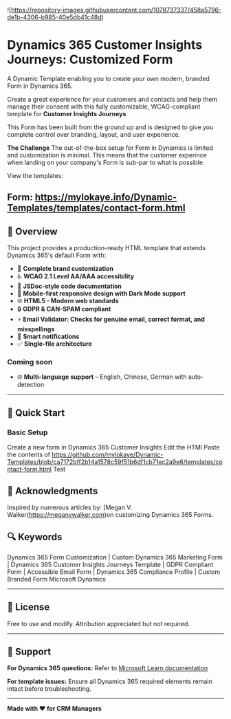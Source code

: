 ![https://repository-images.githubusercontent.com/1078737337/458a5796-de1b-4306-b985-40e5db41c48d)


# Dynamics 365 Customer Insights Journeys: Customized Form

A Dynamic Template enabling you to create your own modern, branded Form in Dynamics 365.

Create a great experience for your customers and contacts and help them manage their consent with this fully customizable, WCAG-compliant template for **Customer Insights Journeys** 

This Form has been built from the ground up and is designed to give you complete control over branding, layout, and user experience.

**The Challenge**
The out-of-the-box setup for Form in Dynamics is limited and customization is minimal. This means that the customer experince when landing on your company's Form is sub-par to what is possible.

View the templates:

Form: https://mylokaye.info/Dynamic-Templates/templates/contact-form.html
---

## 📖 Overview

This project provides a production-ready HTML template that extends Dynamics 365's default Form with:

- 🎨 **Complete brand customization**
- ♿ **WCAG 2.1 Level AA/AAA accessibility**
- 📝 **JSDoc-style code documentation**
- 📱 **Mobile-first responsive design with Dark Mode support**
- 🌐 **HTML5 - Modern web standards**
- 🔒 **GDPR & CAN-SPAM compliant**
- ⚡ **Email Validator: Checks for genuine email, correct format, and misspellings**
- 💬 **Smart notifications**
- ✅ **Single-file architecture** 


### Coming soon
- 🌐 **Multi-language support** – English, Chinese, German with auto-detection

---

## 🚀 Quick Start

### Basic Setup
Create a new form in Dynamics 365 Customer Insights
Edit the HTMl
Paste the contents of https://github.com/mylokaye/Dynamic-Templates/blob/ca7172bff2b14a1578c59f51b6df1cb71ec2a9e6/templates/contact-form.html
Test

## 🙏 Acknowledgments

Inspired by numerous articles by: [Megan V. Walker(https://meganvwalker.com)on customizing Dynamics 365 Forms.


## 🔍 Keywords

Dynamics 365 Form Customization | Custom Dynamics 365 Marketing Form | Dynamics 365 Customer Insights Journeys Template | GDPR Compliant Form | Accessible Email Form | Dynamics 365 Compliance Profile | Custom Branded Form Microsoft Dynamics

---

## 📄 License

Free to use and modify. Attribution appreciated but not required.

---

## 💬 Support

**For Dynamics 365 questions:** Refer to [Microsoft Learn documentation](https://learn.microsoft.com/en-us/dynamics365/customer-insights/)

**For template issues:** Ensure all Dynamics 365 required elements remain intact before troubleshooting.

---

**Made with ❤️ for CRM Managers** 
